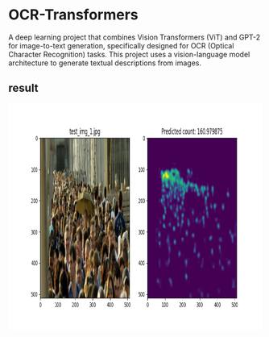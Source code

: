 # OCR-Transformers
A deep learning project that combines Vision Transformers (ViT) and GPT-2 for image-to-text generation, specifically designed for OCR (Optical Character Recognition) tasks. This project uses a vision-language model architecture to generate textual descriptions from images.

## result
<img src="https://github.com/gmission-official/MPCount_onnx_inference/blob/main/assets/test_img_1.png" width="1024" height="450">
